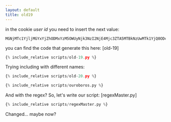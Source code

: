 ```yaml
---
layout: default
title: old19
---
```




in the cookie *user id* you need to insert the next value:
```
MGNjMTc1YjljMGYxYjZhODMxYzM5OWUyNjk3NzI2NjE4Mjc3ZTA5MTBkNzUwMTk1YjQ0ODc5NzYxNmUwOTFhZDZmOGY1NzcxNTA5MGRhMjYzMjQ1Mzk4OGQ5YTE1MDFiODY1YzBjMGI0YWIwZTA2M2U1Y2FhMzM4N2MxYTg3NDE3YjhiOTY1YWQ0YmNhMGU0MWFiNTFkZTdiMzEzNjNhMQ==
```

you can find the code that generate this here: [old-19]
```py
{% include_relative scripts/old-19.py %}
```

Trying including with different names:
```py
{% include_relative scripts/old-20.py %}
```
```py
{% include_relative scripts/ouroboros.py %}
```

And with the regex?
So, let's write our script: [regexMaster.py]
```py
{% include_relative scripts/regexMaster.py %}
```


Changed... maybe now?